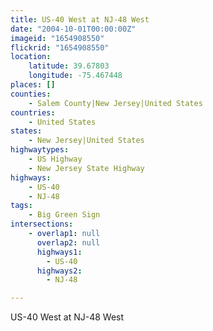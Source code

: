 ```yaml
---
title: US-40 West at NJ-48 West
date: "2004-10-01T00:00:00Z"
imageid: "1654908550"
flickrid: "1654908550"
location:
    latitude: 39.67803
    longitude: -75.467448
places: []
counties:
    - Salem County|New Jersey|United States
countries:
    - United States
states:
    - New Jersey|United States
highwaytypes:
    - US Highway
    - New Jersey State Highway
highways:
    - US-40
    - NJ-48
tags:
    - Big Green Sign
intersections:
    - overlap1: null
      overlap2: null
      highways1:
        - US-40
      highways2:
        - NJ-48

---
```

US-40 West at NJ-48 West
